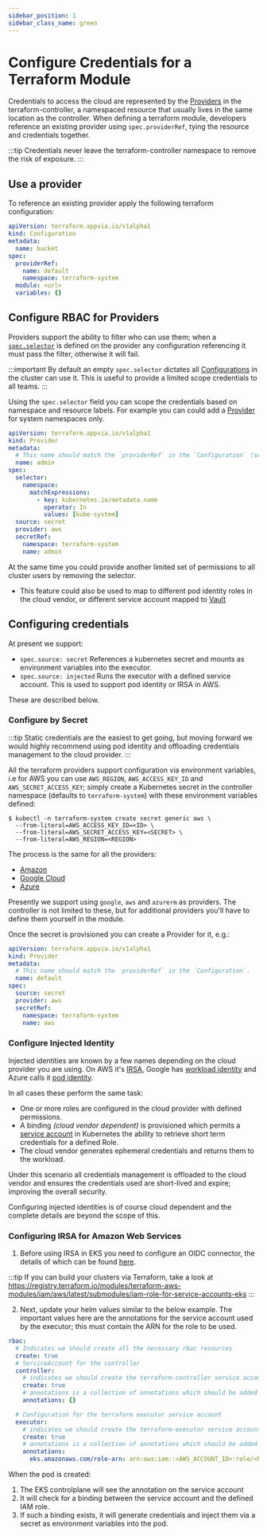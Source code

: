 ```yaml
---
sidebar_position: 1
sidebar_class_name: green
---
```

# Configure Credentials for a Terraform Module

Credentials to access the cloud are represented by the [Providers](/reference/providers.terraform.appvia.io.md) in the terraform-controller, a namespaced resource that usually lives in the same location as the controller. When defining a terraform module, developers reference an existing provider using `spec.providerRef`, tying the resource and credentials together.

:::tip
Credentials never leave the terraform-controller namespace to remove the risk of exposure.
:::

## Use a provider

To reference an existing provider apply the following terraform configuration:

```yaml
apiVersion: terraform.appvia.io/v1alpha1
kind: Configuration
metadata:
  name: bucket
spec:
  providerRef:
    name: default
    namespace: terraform-system
  module: <url>
  variables: {}
```

## Configure RBAC for Providers

Providers support the ability to filter who can use them; when a [`spec.selector`](/reference/providers.terraform.appvia.io#v1alpha1-.spec.selector) is defined on the provider any configuration referencing it must pass the filter, otherwise it will fail.

:::important
By default an empty `spec.selector` dictates all [Configurations](/reference/configurations.terraform.appvia.io.md) in the cluster can use it. This is useful to provide a limited scope credentials to all teams.
:::

Using the `spec.selector` field you can scope the credentials based on namespace and resource labels. For example you can could add a [Provider](/reference/providers.terraform.appvia.io.md) for system namespaces only.

```yaml
apiVersion: terraform.appvia.io/v1alpha1
kind: Provider
metadata:
  # This name should match the `providerRef` in the `Configuration` (see above example)
  name: admin
spec:
  selector:
    namespace:
      matchExpressions:
        - key: kubernetes.io/metadata.name
          operator: In
          values: [kube-system]
  source: secret
  provider: aws
  secretRef:
    namespace: terraform-system
    name: admin
```

At the same time you could provide another limited set of permissions to all cluster users by removing the selector.

* This feature could also be used to map to different pod identity roles in the cloud vendor, or different service account mapped to [Vault](https://www.vaultproject.io/)

## Configuring credentials

At present we support:
* `spec.source: secret` References a kubernetes secret and mounts as environment variables into the executor.
* `spec.source: injected` Runs the executor with a defined service account. This is used to support pod identity or IRSA in AWS.

These are described below.

### Configure by Secret

:::tip
Static credentials are the easiest to get going, but moving forward we would highly recommend using pod identity and offloading credentials management to the cloud provider.
:::

All the terraform providers support configuration via environment variables, i.e for AWS you can use `AWS_REGION`, `AWS_ACCESS_KEY_ID` and `AWS_SECRET_ACCESS_KEY`; simply create a Kubernetes secret in the controller namespace (defaults to `terraform-system`) with these environment variables defined:

```shell
$ kubectl -n terraform-system create secret generic aws \
  --from-literal=AWS_ACCESS_KEY_ID=<ID> \
  --from-literal=AWS_SECRET_ACCESS_KEY=<SECRET> \
  --from-literal=AWS_REGION=<REGION>
```

The process is the same for all the providers:
* [Amazon](https://registry.terraform.io/providers/hashicorp/aws/latest/docs)
* [Google Cloud](https://registry.terraform.io/providers/hashicorp/google/latest)
* [Azure](https://registry.terraform.io/providers/hashicorp/azurerm/latest/docs)

Presently we support using `google`, `aws` and `azurerm` as providers. The controller is not limited to these, but for additional providers you'll have to define them yourself in the module.

Once the secret is provisioned you can create a Provider for it, e.g.:

```yaml
apiVersion: terraform.appvia.io/v1alpha1
kind: Provider
metadata:
  # This name should match the `providerRef` in the `Configuration`.
  name: default
spec:
  source: secret
  provider: aws
  secretRef:
    namespace: terraform-system
    name: aws
```

### Configure Injected Identity

Injected identities are known by a few names depending on the cloud provider you are using. On AWS it's [IRSA](https://docs.aws.amazon.com/emr/latest/EMR-on-EKS-DevelopmentGuide/setting-up-enable-IAM.html), Google has [workload identity](https://cloud.google.com/kubernetes-engine/docs/how-to/workload-identity) and Azure calls it [pod identity](https://docs.microsoft.com/en-us/azure/aks/use-azure-ad-pod-identity).

In all cases these perform the same task:
* One or more roles are configured in the cloud provider with defined permissions.
* A binding _(cloud vendor dependent)_ is provisioned which permits a [service account](https://kubernetes.io/docs/tasks/configure-pod-container/configure-service-account/) in Kubernetes the ability to retrieve short term credentials for a defined Role.
* The cloud vendor generates ephemeral credentials and returns them to the workload.

Under this scenario all credentials management is offloaded to the cloud vendor and ensures the credentials used are short-lived and expire; improving the overall security.

Configuring injected identities is of course cloud dependent and the complete details are beyond the scope of this.

### Configuring IRSA for Amazon Web Services

1. Before using IRSA in EKS you need to configure an OIDC connector, the details of which can be found [here](https://docs.aws.amazon.com/eks/latest/userguide/iam-roles-for-service-accounts-technical-overview.html).

:::tip
If you can build your clusters via Terraform, take a look at https://registry.terraform.io/modules/terraform-aws-modules/iam/aws/latest/submodules/iam-role-for-service-accounts-eks
:::

2. Next, update your helm values similar to the below example. The important values here are the annotations for the service account used by the executor; this must contain the ARN for the role to be used.

```yaml
rbac:
  # Indicates we should create all the necessary rbac resources
  create: true
  # ServiceAccount for the controller
  controller:
    # indicates we should create the terraform-controller service account
    create: true
    # annotations is a collection of annotations which should be added to the ServiceAccount
    annotations: {}

  # Configuration for the terraform executor service account
  executor:
    # indicates we should create the terraform-executor service account
    create: true
    # annotations is a collection of annotations which should be added to the ServiceAccount
    annotations:
      eks.amazonaws.com/role-arn: arn:aws:iam::<AWS_ACCOUNT_ID>:role/<NAME_OF_ROLE>
```

When the pod is created:
1. The EKS controlplane will see the annotation on the service account
2. It will check for a binding between the service account and the defined IAM role.
3. If such a binding exists, it will generate credentials and inject them via a secret as environment variables into the pod.
